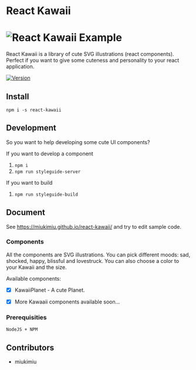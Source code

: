 # React Kawaii

# ![React Kawaii Example](https://github.com/miukimiu/react-kawaii/blob/master/docs/kawaii-example.png?raw=true)

React Kawaii is a library of cute SVG illustrations (react components). Perfect if you want to give some cuteness and personality to your react application.

[![Version](https://img.shields.io/npm/v/react-kawaii.svg?style=flat-square)](https://www.npmjs.com/package/react-kawaii)

## Install

`npm i -s react-kawaii`

## Development

So you want to help developing some cute UI components?

If you want to develop a component

1. `npm i`
2. `npm run styleguide-server`

If you want to build

1. `npm run styleguide-build`

## Document

See https://miukimiu.github.io/react-kawaii/ and try to edit sample code.

### Components

All the components are SVG illustrations. You can pick different moods:  sad, shocked, happy, blissful and lovestruck. You can also choose a color to your Kawaii and the size.

Available components:
- [x] KawaiiPlanet - A cute Planet.
- [x] More Kawaaii components available soon...


### Prerequisities

```
NodeJS + NPM
```

## Contributors

* miukimiu
